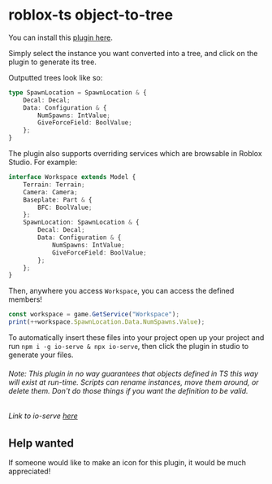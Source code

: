 # roblox-ts object-to-tree

You can install this [plugin here](https://www.roblox.com/library/3379119778/rbxts-object-to-tree).

Simply select the instance you want converted into a tree, and click on the plugin to generate its tree.

Outputted trees look like so:

```ts
type SpawnLocation = SpawnLocation & {
	Decal: Decal;
	Data: Configuration & {
		NumSpawns: IntValue;
		GiveForceField: BoolValue;
	};
}
```

The plugin also supports overriding services which are browsable in Roblox Studio. For example:

```ts
interface Workspace extends Model {
	Terrain: Terrain;
	Camera: Camera;
	Baseplate: Part & {
		BFC: BoolValue;
	};
	SpawnLocation: SpawnLocation & {
		Decal: Decal;
		Data: Configuration & {
			NumSpawns: IntValue;
			GiveForceField: BoolValue;
		};
	};
}
```

Then, anywhere you access `Workspace`, you can access the defined members!

```ts
const workspace = game.GetService("Workspace");
print(++workspace.SpawnLocation.Data.NumSpawns.Value);
```

To automatically insert these files into your project open up your project and run `npm i -g io-serve & npx io-serve`, then click the plugin in studio to generate your files.


###### Note: This plugin in no way guarantees that objects defined in TS this way will exist at run-time. Scripts can rename instances, move them around, or delete them. Don't do those things if you want the definition to be valid.

###### Link to io-serve [here](https://www.npmjs.com/package/io-serve)


## Help wanted

If someone would like to make an icon for this plugin, it would be much appreciated!
